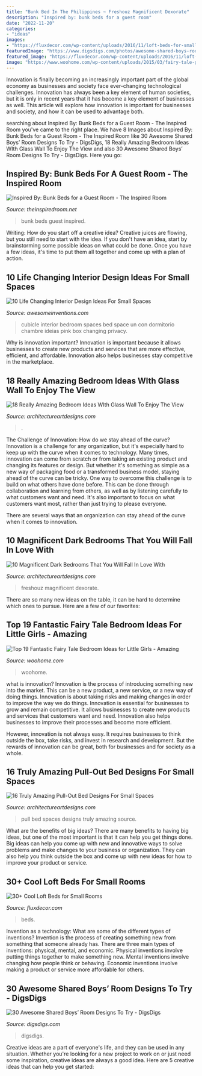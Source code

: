 ```yaml
---
title: "Bunk Bed In The Philippines ~ Freshouz Magnificent Dexorate"
description: "Inspired by: bunk beds for a guest room"
date: "2022-11-20"
categories:
- "ideas"
images:
- "https://fluxdecor.com/wp-content/uploads/2016/11/loft-beds-for-small-rooms/14-loft-beds-for-small-rooms.jpg"
featuredImage: "https://www.digsdigs.com/photos/awesome-shared-boys-room-designs-to-try-1.jpg"
featured_image: "https://fluxdecor.com/wp-content/uploads/2016/11/loft-beds-for-small-rooms/14-loft-beds-for-small-rooms.jpg"
image: "https://www.woohome.com/wp-content/uploads/2015/03/fairy-tale-girl-bedroom-woohome-13.jpg"
---
```



Innovation is finally becoming an increasingly important part of the global economy as businesses and society face ever-changing technological challenges. Innovation has always been a key element of human societies, but it is only in recent years that it has become a key element of businesses as well. This article will explore how innovation is important for businesses and society, and how it can be used to advantage both.

	

		
searching about Inspired By: Bunk Beds for a Guest Room - The Inspired Room you've came to the right place. We have 8 Images about Inspired By: Bunk Beds for a Guest Room - The Inspired Room like 30 Awesome Shared Boys’ Room Designs To Try - DigsDigs, 18 Really Amazing Bedroom Ideas WIth Glass Wall To Enjoy The View and also 30 Awesome Shared Boys’ Room Designs To Try - DigsDigs. Here you go:
		
    
## Inspired By: Bunk Beds For A Guest Room - The Inspired Room

<img loading=lazy src="http://theinspiredroom.net/wp-content/uploads/2017/05/Green-built-in-bunk-beds.jpeg" onerror="this.onerror=null;this.src='https://tse2.mm.bing.net/th?id=OIP.LehQZnd8qzGKQCTZdAjAzgHaLH&amp;pid=15.1';" alt="Inspired By: Bunk Beds for a Guest Room - The Inspired Room">

_Source: theinspiredroom.net_

>bunk beds guest inspired. 

	

Writing: How do you start off a creative idea?
Creative juices are flowing, but you still need to start with the idea.  If you don't have an idea, start by brainstorming some possible ideas on what could be done. Once you have a few ideas, it's time to put them all together and come up with a plan of action.

    
## 10 Life Changing Interior Design Ideas For Small Spaces

<img loading=lazy src="http://www.awesomeinventions.com/wp-content/uploads/2014/12/small-cubicle-room.jpg" onerror="this.onerror=null;this.src='https://tse1.mm.bing.net/th?id=OIP.L43zraIPZ1cwqzqW3cMhCgHaLa&amp;pid=15.1';" alt="10 Life Changing Interior Design Ideas For Small Spaces">

_Source: awesomeinventions.com_

>cubicle interior bedroom spaces bed space un con dormitorio chambre ideias pink box changing privacy. 

	

Why is innovation important?
Innovation is important because it allows businesses to create new products and services that are more effective, efficient, and affordable. Innovation also helps businesses stay competitive in the marketplace.

    
## 18 Really Amazing Bedroom Ideas WIth Glass Wall To Enjoy The View

<img loading=lazy src="https://www.architectureartdesigns.com/wp-content/uploads/2015/09/1192-1024x728.jpg" onerror="this.onerror=null;this.src='https://tse2.mm.bing.net/th?id=OIP.M8PQSEN6kMj3MAoh9Wm8OAHaFQ&amp;pid=15.1';" alt="18 Really Amazing Bedroom Ideas WIth Glass Wall To Enjoy The View">

_Source: architectureartdesigns.com_

>. 

	

The Challenge of Innovation: How do we stay ahead of the curve?
Innovation is a challenge for any organization, but it's especially hard to keep up with the curve when it comes to technology. Many times, innovation can come from scratch or from taking an existing product and changing its features or design. But whether it's something as simple as a new way of packaging food or a transformed business model, staying ahead of the curve can be tricky.
One way to overcome this challenge is to build on what others have done before. This can be done through collaboration and learning from others, as well as by listening carefully to what customers want and need. It's also important to focus on what customers want most, rather than just trying to please everyone.

There are several ways that an organization can stay ahead of the curve when it comes to innovation.

    
## 10 Magnificent Dark Bedrooms That You Will Fall In Love With

<img loading=lazy src="https://www.architectureartdesigns.com/wp-content/uploads/2018/09/6-2.jpg" onerror="this.onerror=null;this.src='https://tse1.mm.bing.net/th?id=OIP.3_4-rwCllF-UkN0S10D2VQHaE6&amp;pid=15.1';" alt="10 Magnificent Dark Bedrooms That You Will Fall In Love With">

_Source: architectureartdesigns.com_

>freshouz magnificent dexorate. 

	

There are so many new ideas on the table, it can be hard to determine which ones to pursue. Here are a few of our favorites: 

    
## Top 19 Fantastic Fairy Tale Bedroom Ideas For Little Girls - Amazing

<img loading=lazy src="https://www.woohome.com/wp-content/uploads/2015/03/fairy-tale-girl-bedroom-woohome-13.jpg" onerror="this.onerror=null;this.src='https://tse4.mm.bing.net/th?id=OIP.0YyhcW743F439Dd6CdRKhQHaJ4&amp;pid=15.1';" alt="Top 19 Fantastic Fairy Tale Bedroom Ideas for Little Girls - Amazing">

_Source: woohome.com_

>woohome. 

	

what is innovation?
Innovation is the process of introducing something new into the market. This can be a new product, a new service, or a new way of doing things. Innovation is about taking risks and making changes in order to improve the way we do things.
Innovation is essential for businesses to grow and remain competitive. It allows businesses to create new products and services that customers want and need. Innovation also helps businesses to improve their processes and become more efficient.

However, innovation is not always easy. It requires businesses to think outside the box, take risks, and invest in research and development. But the rewards of innovation can be great, both for businesses and for society as a whole.

    
## 16 Truly Amazing Pull-Out Bed Designs For Small Spaces

<img loading=lazy src="http://www.architectureartdesigns.com/wp-content/uploads/2017/05/12-21.jpg" onerror="this.onerror=null;this.src='https://tse4.mm.bing.net/th?id=OIP.OCpiROyBPObsQlyRkgNBWAHaJ4&amp;pid=15.1';" alt="16 Truly Amazing Pull-Out Bed Designs For Small Spaces">

_Source: architectureartdesigns.com_

>pull bed spaces designs truly amazing source. 

	

What are the benefits of big ideas?
There are many benefits to having big ideas, but one of the most important is that it can help you get things done. Big ideas can help you come up with new and innovative ways to solve problems and make changes to your business or organization. They can also help you think outside the box and come up with new ideas for how to improve your product or service.

    
## 30+ Cool Loft Beds For Small Rooms

<img loading=lazy src="https://fluxdecor.com/wp-content/uploads/2016/11/loft-beds-for-small-rooms/14-loft-beds-for-small-rooms.jpg" onerror="this.onerror=null;this.src='https://tse3.mm.bing.net/th?id=OIP.gX1wlUBtT8MrmbKJcwfAGAHaLH&amp;pid=15.1';" alt="30+ Cool Loft Beds for Small Rooms">

_Source: fluxdecor.com_

>beds. 

	

Invention as a technology: What are some of the different types of inventions?
Invention is the process of creating something new from something that someone already has. There are three main types of inventions: physical, mental, and economic. Physical inventions involve putting things together to make something new. Mental inventions involve changing how people think or behaving. Economic inventions involve making a product or service more affordable for others.

    
## 30 Awesome Shared Boys’ Room Designs To Try - DigsDigs

<img loading=lazy src="https://www.digsdigs.com/photos/awesome-shared-boys-room-designs-to-try-1.jpg" onerror="this.onerror=null;this.src='https://tse2.mm.bing.net/th?id=OIP.0Wlt5tip0y87IpAku2ybzAHaLH&amp;pid=15.1';" alt="30 Awesome Shared Boys’ Room Designs To Try - DigsDigs">

_Source: digsdigs.com_

>digsdigs. 

	

Creative ideas are a part of everyone's life, and they can be used in any situation. Whether you're looking for a new project to work on or just need some inspiration, creative ideas are always a good idea. Here are 5 creative ideas that can help you get started: 

